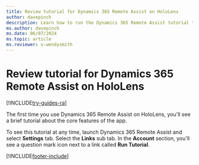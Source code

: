```yaml
---
title: Review tutorial for Dynamics 365 Remote Assist on HoloLens
author: davepinch
description: Learn how to run the Dynamics 365 Remote Assist tutorial to learn about core features.
ms.author: davepinch
ms.date: 06/07/2024
ms.topic: article
ms.reviewer: v-wendysmith
---
```


# Review tutorial for Dynamics 365 Remote Assist on HoloLens

[!INCLUDE[try-guides-ra](../includes/try-guides-ra.md)]

The first time you use Dynamics 365 Remote Assist on HoloLens, you'll see a brief tutorial about the core features of the app. 

To see this tutorial at any time, launch Dynamics 365 Remote Assist and select **Settings** tab. Select the **Links** sub tab. In the **Account** section, you'll see a question mark icon next to a link called **Run Tutorial**.




[!INCLUDE[footer-include](../includes/footer-banner.md)]
